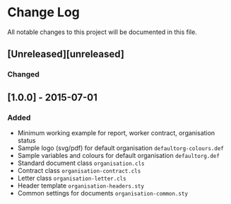 # Change Log

All notable changes to this project will be documented in this file.

## [Unreleased][unreleased]
### Changed


## [1.0.0] - 2015-07-01
### Added
- Minimum working example for report, worker contract, organisation status
- Sample logo (svg/pdf) for default organisation `defaultorg-colours.def`
- Sample variables and colours for default organisation `defaultorg.def`
- Standard document class `organisation.cls`
- Contract class `organisation-contract.cls`
- Letter class `organisation-letter.cls`
- Header template `organisation-headers.sty`
- Common settings for documents `organisation-common.sty`
